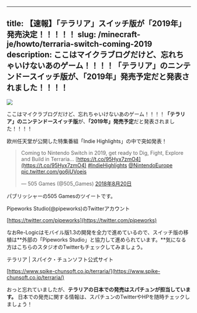 
---
title: 【速報】「テラリア」スイッチ版が「2019年」発売決定！！！！！
slug: /minecraft-je/howto/terraria-switch-coming-2019
description: ここはマイクラブログだけど、忘れちゃいけないあのゲーム！！！！「テラリア」のニンテンドースイッチ版が、「2019年」発売予定だと発表されました！！！！
---

![](https://cdn-ak.f.st-hatena.com/images/fotolife/s/sasigume/20210208/20210208111307.png)

ここはマイクラブログだけど、忘れちゃいけないあのゲーム！！！！**「テラリア」のニンテンドースイッチ版**が、**「2019年」発売予定**だと発表されました！！！！

欧州任天堂が公開した特集番組「Indie Highlights」の中で突如発表！

> Coming to Nintendo Switch in 2019, get ready to Dig, Fight, Explore and Build in Terraria… [https://t.co/95Hyx7zmO4](https://t.co/95Hyx7zmO4) [#IndieHighlights](https://twitter.com/hashtag/IndieHighlights?src=hash&ref_src=twsrc%5Etfw) [@NintendoEurope](https://twitter.com/NintendoEurope?ref_src=twsrc%5Etfw) [pic.twitter.com/go6jUVoeis](https://t.co/go6jUVoeis)
> 
> — 505 Games (@505\_Games) [2018年8月20日](https://twitter.com/505_Games/status/1031512810709286912?ref_src=twsrc%5Etfw)

パブリッシャーの505 Gamesのツイートです。

Pipeworks Studio(@pipeworks)のTwitterアカウント

[https://twitter.com/pipeworks](https://twitter.com/pipeworks)

なおRe-Logicはモバイル版1.3の開発を全力で進めているので、スイッチ版の移植は**外部の「Pipeworks Studio」と協力して進められています。**気になる方はこちらのスタジオのTwitterもチェックしてみましょう。

テラリア | スパイク・チュンソフト公式サイト

[https://www.spike-chunsoft.co.jp/terraria/](https://www.spike-chunsoft.co.jp/terraria/)

おっと忘れていましたが、**テラリアの日本での発売はスパチュンが担当しています。** 日本での発売に関する情報は、スパチュンのTwitterやHPを随時チェックしましょう！
